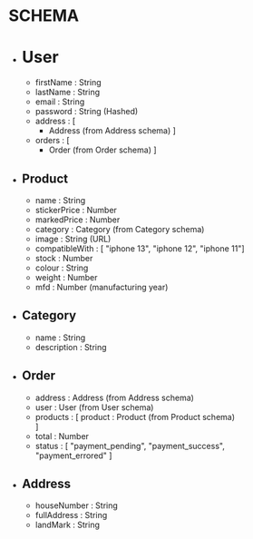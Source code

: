 # SCHEMA

- # User
    - firstName : String
    - lastName : String
    - email : String
    - password : String (Hashed)
    - address : [
        - Address (from Address schema)
    ]
    - orders : [
        - Order (from Order schema)
    ]

- ## Product
    - name : String
    - stickerPrice : Number
    - markedPrice : Number
    - category : Category (from Category schema)
    - image : String (URL)
    - compatibleWith : [ "iphone 13", "iphone 12", "iphone 11"]
    - stock : Number
    - colour : String 
    - weight : Number
    - mfd : Number (manufacturing year)

- ## Category
    - name : String
    - description : String

- ## Order
    - address : Address (from Address schema)
    - user : User (from User schema)
    - products : [
        product : Product (from Product schema)      
    ]
    - total : Number
    - status : [ "payment_pending", "payment_success", "payment_errored" ]

- ## Address
    - houseNumber : String 
    - fullAddress : String 
    - landMark : String